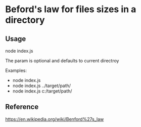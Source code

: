 # Beford's law for files sizes in a directory

## Usage
  
node index.js <relative path from current directory or absolute path>  
  
The param is optional and defaults to current directroy  

Examples:  
  
- node index.js
- node index.js ../target/path/
- node index.js c:/target/path/
  
## Reference
  
https://en.wikipedia.org/wiki/Benford%27s_law
